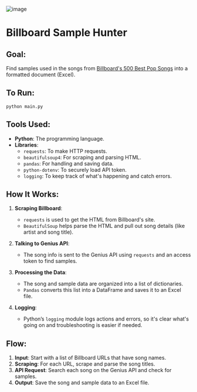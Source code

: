 ![image](https://github.com/user-attachments/assets/6c65d13b-f8fa-4cdb-a943-c28d46fb9a43)

# Billboard Sample Hunter

## Goal:
Find samples used in the songs from [Billboard's 500 Best Pop Songs](https://www.billboard.com/lists/best-pop-songs-all-time-hits/irene-cara-flashdance-what-a-feeling/) into a formatted document (Excel).

## To Run:
```
python main.py
```

## Tools Used:
- **Python**: The programming language.
- **Libraries**:
  - `requests`: To make HTTP requests.
  - `beautifulsoup4`: For scraping and parsing HTML.
  - `pandas`: For handling and saving data.
  - `python-dotenv`: To securely load API token.
  - `logging`: To keep track of what's happening and catch errors.

## How It Works:
1. **Scraping Billboard**:
   - `requests` is used to get the HTML from Billboard's site.
   - `BeautifulSoup` helps parse the HTML and pull out song details (like artist and song title).

2. **Talking to Genius API**:
   - The song info is sent to the Genius API using `requests` and an access token to find samples.

3. **Processing the Data**:
   - The song and sample data are organized into a list of dictionaries.
   - `Pandas` converts this list into a DataFrame and saves it to an Excel file.

4. **Logging**:
   - Python’s `logging` module logs actions and errors, so it's clear what's going on and troubleshooting is easier if needed.

## Flow:
1. **Input**: Start with a list of Billboard URLs that have song names.
2. **Scraping**: For each URL, scrape and parse the song titles.
3. **API Request**: Search each song on the Genius API and check for samples.
4. **Output**: Save the song and sample data to an Excel file.
